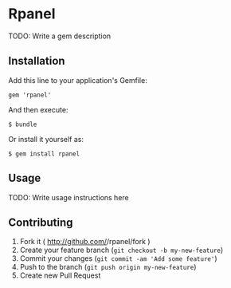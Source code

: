 # Rpanel

TODO: Write a gem description

## Installation

Add this line to your application's Gemfile:

    gem 'rpanel'

And then execute:

    $ bundle

Or install it yourself as:

    $ gem install rpanel

## Usage

TODO: Write usage instructions here

## Contributing

1. Fork it ( http://github.com/<my-github-username>/rpanel/fork )
2. Create your feature branch (`git checkout -b my-new-feature`)
3. Commit your changes (`git commit -am 'Add some feature'`)
4. Push to the branch (`git push origin my-new-feature`)
5. Create new Pull Request
